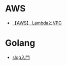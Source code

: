 # AWS
- [【AWS】 LambdaとVPC](./aws/%E3%80%90AWS%E3%80%91%20Lambda%E3%81%A8VPC.md)
# Golang
- [slog入門](./golang/%E3%80%90golang%E3%80%91%20slog%E3%83%91%E3%83%83%E3%82%B1%E3%83%BC%E3%82%B8%E5%85%A5%E9%96%80.md)